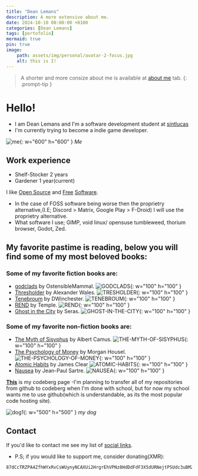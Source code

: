 ```yaml
---
title: "Dean Lemans"
description: A more extensive about me.
date: 2024-10-10 00:00:00 +0100
categories: [Dean Lemans]
tags: [portofolio]
mermaid: true
pin: true
image:
    path: assets/img/personal/avatar-2-focus.jpg
    alt: this is I!
---
```

>A shorter and more consize about me is available at [about me](https://deanlemans.github.io/about-me/) tab.
{: .prompt-tip }

# Hello!
- I am Dean Lemans and I'm a software development student at [sintlucas](https://www.sintlucas.nl/)
- I'm currently trying to become a indie game developer.

![me](/assets/img/personal/avatar-2.jpg){: w="600" h="600" }
_Me_

## Work experience
- Shelf-Stocker 2 years
- Gardener 1 year(current)


I like [Open Source](https://opensource.org/osd) and [Free](https://writefreesoftware.org/learn) [Software](https://www.gnu.org/philosophy/free-sw.en.html).
- In the case of FOSS software being worse then the proprietry alternative,(I.E; Discord > Matrix, Google Play > F-Droid) I will use the proprietry alternative.
- What software I use; GIMP, void linux/ opensuse tumbleweed, thorium browser, Godot, Zed.

## My favorite pastime is reading, below you will find some of my most beloved books:

### Some of my favorite fiction books are:

- [godclads](https://www.royalroad.com/fiction/59663/godclads) by OstensibleMammal.
![GODCLADS](/assets/img/post/GODCLADS.jpg){: w="100" h="100" }
- [Thresholder](https://www.royalroad.com/fiction/60396/thresholder) by Alexander Wales.
![TRESHOLDER](/assets/img/post/TRESHOLDER.jpg){: w="100" h="100" }
- [Tenebroum](https://www.royalroad.com/fiction/58643/tenebroum-book-1-stubbed) by DWinchester.
![TENEBROUM](/assets/img/post/TENEBROUM.jpg){: w="100" h="100" }
- [REND](https://www.royalroad.com/fiction/32615/rend) by Temple.
![REND](/assets/img/post/REND.jpg){: w="100" h="100" }
- [Ghost in the City](https://www.royalroad.com/fiction/62125/ghost-in-the-city-cyberpunk-gamer-si) by Seras.
![GHOST-IN-THE-CITY](/assets/img/post/GHOST-IN-THE-CITY.jpg){: w="100" h="100" }

### Some of my favorite non-fiction books are:

- [The Myth of Sisyphus](https://www.goodreads.com/book/show/91950.The_Myth_of_Sisyphus) by Albert Camus.
![THE-MYTH-OF-SISYPHUS](/assets/img/post/THE-MYTH-OF-SISYPHUS.jpg){: w="100" h="100" }
- [The Psychology of Money](https://www.goodreads.com/book/show/41881472-the-psychology-of-money) by Morgan Housel.
![THE-PSYCHOLOGY-OF-MONEY](/assets/img/post/THE-PSYCHOLOGY-OF-MONEY.jpg){: w="100" h="100" }
- [Atomic Habits](https://www.goodreads.com/book/show/40121378-atomic-habits) by James Clear
![ATOMIC-HABITS](/assets/img/post/ATOMIC-HABITS.jpg){: w="100" h="100" }
- [Nausea](https://www.goodreads.com/book/show/298275.Nausea) by Jean-Paul Sartre.
![NAUSEA](/assets/img/post/NAUSEA.jpg){: w="100" h="100" }



[**This**](https://codeberg.org/deanlemans) is my codeberg page
-I'm planning to transfer all of my repositories from github to codeberg when I'm done with school, but for now my school wants me to use github(which is understandable, as its the most popular code hosting site).

![dog1](assets/img/personal/dog1.jpg){: w="500" h="500" }
_my dog_

## Contact

If you'd like to contact me see my list of [social links](https://linksta.cc/@Dean).


- P.S; if you would like to support me, consider donating(XMR): 
```
87dCcTRZPA4ZfhWYxRvCsWUynyNCAXUi2HrgrEhVPNz8HdDdFdF3X5dURNejtPSUdc3uBMZpri5D4PJqJwacXDa1AYahHQ5
```